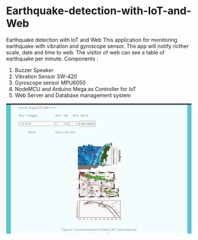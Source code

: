 # Earthquake-detection-with-IoT-and-Web
Earthquake detection with IoT and Web
This application for monitoring earthquake with vibration and gyroscope sensor. The app will notify ricther scale, date and time to web. The visitor of web can see a table of earthquake per minute.
Components :
1.	Buzzer Speaker
2.	Vibration Sensor SW-420
3.	Gyroscope sensor MPU6050
4.	NodeMCU and Arduino Mega as Controller for IoT
5.	Web Server and Database management system 


![tampilan](https://github.com/exp-technology/Earthquake-detection-with-IoT-and-Web/blob/master/Earthquake.png)
